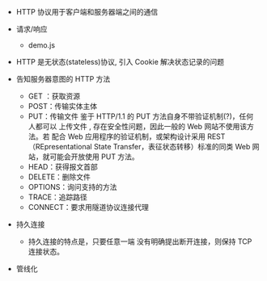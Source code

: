 - HTTP 协议用于客户端和服务器端之间的通信

- 请求/响应

  - demo.js

- HTTP 是无状态(stateless)协议, 引入 Cookie 解决状态记录的问题

- 告知服务器意图的 HTTP 方法

  - GET ：获取资源
  - POST：传输实体主体
  - PUT：传输文件 鉴于 HTTP/1.1 的 PUT 方法自身不带验证机制(?)，任何人都可以 上传文件 , 存在安全性问题，因此一般的 Web 网站不使用该方法。若 配合 Web 应用程序的验证机制，或架构设计采用 REST（REpresentational State Transfer，表征状态转移）标准的同类 Web 网站，就可能会开放使用 PUT 方法。
  - HEAD：获得报文首部
  - DELETE：删除文件
  - OPTIONS：询问支持的方法
  - TRACE：追踪路径
  - CONNECT：要求用隧道协议连接代理

- 持久连接

  - 持久连接的特点是，只要任意一端 没有明确提出断开连接，则保持 TCP 连接状态。

- 管线化
